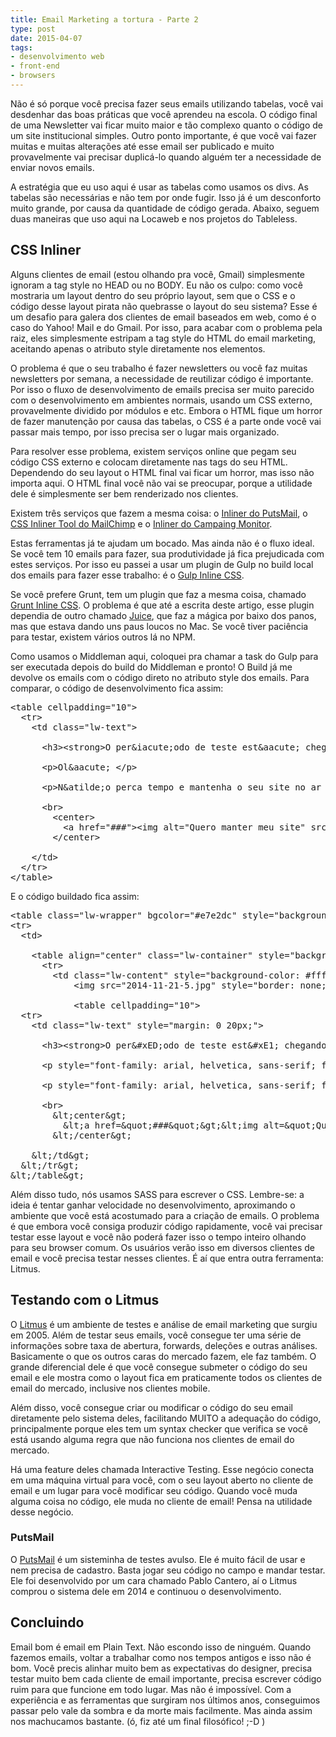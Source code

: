 ```yaml
---
title: Email Marketing a tortura - Parte 2
type: post
date: 2015-04-07
tags:
- desenvolvimento web
- front-end
- browsers
---
```


Não é só porque você precisa fazer seus emails utilizando tabelas, você vai desdenhar das boas práticas que você aprendeu na escola. O código final de uma Newsletter vai ficar muito maior e tão complexo quanto o código de um site institucional simples. Outro ponto importante, é que você vai fazer muitas e muitas alterações até esse email ser publicado e muito provavelmente vai precisar duplicá-lo quando alguém ter a necessidade de enviar novos emails.

A estratégia que eu uso aqui é usar as tabelas como usamos os divs. As tabelas são necessárias e não tem por onde fugir. Isso já é um desconforto muito grande, por causa da quantidade de código gerada. Abaixo, seguem duas maneiras que uso aqui na Locaweb e nos projetos do Tableless.

## CSS Inliner
Alguns clientes de email (estou olhando pra você, Gmail) simplesmente ignoram a tag style no HEAD ou no BODY. Eu não os culpo: como você mostraria um layout dentro do seu próprio layout, sem que o CSS e o código desse layout pirata não quebrasse o layout do seu sistema? Esse é um desafio para galera dos clientes de email baseados em web, como é o caso do Yahoo! Mail e do Gmail. Por isso, para acabar com o problema pela raiz, eles simplesmente estripam a tag style do HTML do email marketing, aceitando apenas o atributo style diretamente nos elementos.

O problema é que o seu trabalho é fazer newsletters ou você faz muitas newsletters por semana, a necessidade de reutilizar código é importante. Por isso o fluxo de desenvolvimento de emails precisa ser muito parecido com o desenvolvimento em ambientes normais, usando um CSS externo, provavelmente dividido por módulos e etc. Embora o HTML fique um horror de fazer manutenção por causa das tabelas, o CSS é a parte onde você vai passar mais tempo, por isso precisa ser o lugar mais organizado.

Para resolver esse problema, existem serviços online que pegam seu código CSS externo e colocam diretamente nas tags do seu HTML. Dependendo do seu layout o HTML final vai ficar um horror, mas isso não importa aqui. O HTML final você não vai se preocupar, porque a utilidade dele é simplesmente ser bem renderizado nos clientes.

Existem três serviços que fazem a mesma coisa: o [Inliner do PutsMail](https://putsmail.com/inliner), o [CSS Inliner Tool do MailChimp](http://templates.mailchimp.com/resources/inline-css/) e o [Inliner do Campaing Monitor](http://inliner.cm/).

Estas ferramentas já te ajudam um bocado. Mas ainda não é o fluxo ideal. Se você tem 10 emails para fazer, sua produtividade já fica prejudicada com estes serviços. Por isso eu passei a usar um plugin de Gulp no build local dos emails para fazer esse trabalho: é o [Gulp Inline CSS](https://www.npmjs.com/package/gulp-inline-css).

Se você prefere Grunt, tem um plugin que faz a mesma coisa, chamado [Grunt Inline CSS](https://www.npmjs.com/package/grunt-inline-css). O problema é que até a escrita deste artigo, esse plugin dependia de outro chamado [Juice](https://www.npmjs.com/package/juice), que faz a mágica por baixo dos panos, mas que estava dando uns paus loucos no Mac. Se você tiver paciência para testar, existem vários outros lá no NPM.

Como usamos o Middleman aqui, coloquei pra chamar a task do Gulp para ser executada depois do build do Middleman e pronto! O Build já me devolve os emails com o código direto no atributo style dos emails. Para comparar, o código de desenvolvimento fica assim:

<pre class=“lang-html”>
&lt;table cellpadding=&quot;10&quot;&gt;
  &lt;tr&gt;
    &lt;td class=&quot;lw-text&quot;&gt;

      &lt;h3&gt;&lt;strong&gt;O per&amp;iacute;odo de teste est&amp;aacute; chegando ao fim!&lt;/strong&gt;&lt;/h3&gt;

      &lt;p&gt;Ol&amp;aacute; &lt;/p&gt;

      &lt;p&gt;N&amp;atilde;o perca tempo e mantenha o seu site no ar agora mesmo com 10% de desconto no primeiro m&amp;ecirc;s. &lt;/p&gt;

      &lt;br&gt;
        &lt;center&gt;
          &lt;a href=&quot;###&quot;&gt;&lt;img alt=&quot;Quero manter meu site&quot; src=&quot;2014-11-21-c.png&quot;&gt;&lt;/a&gt;
        &lt;/center&gt;

    &lt;/td&gt;
  &lt;/tr&gt;
&lt;/table&gt;
</pre>

E o código buildado fica assim:

<pre class=“lang-html”>
&lt;table class=&quot;lw-wrapper&quot; bgcolor=&quot;#e7e2dc&quot; style=&quot;background-color: #e7e2dc; font-family: arial, helvetica, sans-serif; padding: 20px; width: 100%;&quot;&gt;
&lt;tr&gt;
  &lt;td&gt;

    &lt;table align=&quot;center&quot; class=&quot;lw-container&quot; style=&quot;background-color: #fff; border: none; border-collapse: collapse; margin: 0 auto; width: 630px;&quot; bgcolor=&quot;#ffffff&quot;&gt;
      &lt;tr&gt;
        &lt;td class=&quot;lw-content&quot; style=&quot;background-color: #fff; margin: 0 auto; width: 630px;&quot;&gt;
            &lt;img src=&quot;2014-11-21-5.jpg&quot; style=&quot;border: none; text-decoration: none;&quot; width=&quot;630&quot;&gt;

            &lt;table cellpadding=&quot;10&quot;&gt;
  &lt;tr&gt;
    &lt;td class=&quot;lw-text&quot; style=&quot;margin: 0 20px;&quot;&gt;

      &lt;h3&gt;&lt;strong&gt;O per&amp;#xED;odo de teste est&amp;#xE1; chegando ao fim!&lt;/strong&gt;&lt;/h3&gt;

      &lt;p style=&quot;font-family: arial, helvetica, sans-serif; font-size: 14px;&quot;&gt;Ol&amp;#xE1; &lt;/p&gt;

      &lt;p style=&quot;font-family: arial, helvetica, sans-serif; font-size: 14px;&quot;&gt;N&amp;#xE3;o perca tempo e mantenha o seu site no ar agora mesmo com 10% de desconto no primeiro m&amp;#xEA;s. &lt;/p&gt;

      &lt;br&gt;
        &amp;lt;center&amp;gt;
          &amp;lt;a href=&amp;quot;###&amp;quot;&amp;gt;&amp;lt;img alt=&amp;quot;Quero manter meu site&amp;quot; src=&amp;quot;2014-11-21-c.png&amp;quot;&amp;gt;&amp;lt;/a&amp;gt;
        &amp;lt;/center&amp;gt;

    &amp;lt;/td&amp;gt;
  &amp;lt;/tr&amp;gt;
&amp;lt;/table&amp;gt;
</pre>

Além disso tudo, nós usamos SASS para escrever o CSS. Lembre-se: a ideia é tentar ganhar velocidade no desenvolvimento, aproximando o ambiente que você está acostumado para a criação de emails. O problema é que embora você consiga produzir código rapidamente, você vai precisar testar esse layout e você não poderá fazer isso o tempo inteiro olhando para seu browser comum. Os usuários verão isso em diversos clientes de email e você precisa testar nesses clientes. É aí que entra outra ferramenta: Litmus.

## Testando com o Litmus
O [Litmus](http://litmus.com/) é um ambiente de testes e análise de email marketing que surgiu em 2005. Além de testar seus emails, você consegue ter uma série de informações sobre taxa de abertura, forwards, deleções e outras análises. Basicamente o que os outros caras do mercado fazem, ele faz também. O grande diferencial dele é que você consegue submeter o código do seu email e ele mostra como o layout fica em praticamente todos os clientes de email do mercado, inclusive nos clientes mobile.

Além disso, você consegue criar ou modificar o código do seu email diretamente pelo sistema deles, facilitando MUITO a adequação do código, principalmente porque eles tem um syntax checker que verifica se você está usando alguma regra que não funciona nos clientes de email do mercado.

Há uma feature deles chamada Interactive Testing. Esse negócio conecta em uma máquina virtual para você, com o seu layout aberto no cliente de email e um lugar para você modificar seu código. Quando você muda alguma coisa no código, ele muda no cliente de email! Pensa na utilidade desse negócio.

### PutsMail
O [PutsMail](https://PutsMail.com/) é um sisteminha de testes avulso. Ele é muito fácil de usar e nem precisa de cadastro. Basta jogar seu código no campo e mandar testar. Ele foi desenvolvido por um cara chamado Pablo Cantero, aí o Litmus comprou o sistema dele em 2014 e continuou o desenvolvimento.

## Concluindo
Email bom é email em Plain Text. Não escondo isso de ninguém. Quando fazemos emails, voltar a trabalhar como nos tempos antigos e isso não é bom. Você precis alinhar muito bem as expectativas do designer, precisa testar muito bem cada cliente de email importante, precisa escrever código ruim para que funcione em todo lugar. Mas não é impossível. Com a experiência e as ferramentas que surgiram nos últimos anos, conseguimos passar pelo vale da sombra e da morte mais facilmente. Mas ainda assim nos machucamos bastante. (ó, fiz até um final filosófico! ;-D )